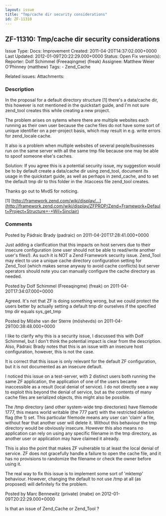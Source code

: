 ```yaml
---
layout: issue
title: "Tmp/cache dir security considerations"
id: ZF-11310
---
```


ZF-11310: Tmp/cache dir security considerations
-----------------------------------------------

 Issue Type: Docs: Improvement Created: 2011-04-20T14:37:02.000+0000 Last Updated: 2012-01-09T20:22:29.000+0000 Status: Open Fix version(s): 
 Reporter:  Dolf Schimmel (Freeaqingme) (freak)  Assignee:  Matthew Weier O'Phinney (matthew)  Tags: - Zend\_Cache
 
 Related issues: 
 Attachments: 
### Description

In the proposal for a default directory structure [1] there's a data/cache dir, this however is not mentioned in the quickstart guide, and I'm not sure zend\_tool creates this while creating a new project.

The problem arises on sytems where there are multiple websites each running as their own user because the cache files do not have some sort of unique identifier on a per-project basis, which may result in e.g. write errors for zend\_locale cache.

It also is a problem when multiple websites of several people/businesses run on the same server with all the same tmp file because one may be able to spoof someone else's caches.

Solution: If you agree this is a potential security issue, my suggestion would be to by default create a data/cache dir using zend\_tool, document its usage in the quickstart guide, as well as perhaps in zend\_cache, and to set the default tmp dir to this folder in the .htaccess file zend\_tool creates.

Thanks go out to MvdS for noticing.

[1] [http://framework.zend.com/wiki/display/…](http://framework.zend.com/wiki/display/ZFPROP/Zend+Framework+Default+Project+Structure+-+Wil+Sinclair)

 

 

### Comments

Posted by Pádraic Brady (padraic) on 2011-04-20T17:28:41.000+0000

Just adding a clarification that this impacts on host servers due to their insecure configuration (one user should not be able to read/write another user's files!). As such it is NOT a Zend Framework security issue. Zend\_Tool may elect to use a unique cache directory configuration setting for Zend\_Tool (which makes sense anyway to avoid cache conflicts) but server operators should note you can manually configure the cache directory as needed.

 

 

Posted by Dolf Schimmel (Freeaqingme) (freak) on 2011-04-20T17:34:07.000+0000

Agreed. It's not that ZF is doing something wrong, but we could protect the users better by actually setting a default tmp dir ourselves if the specified tmp dir equals sys\_get\_tmp

 

 

Posted by Môshe van der Sterre (môshevds) on 2011-04-29T00:38:48.000+0000

I like to clarify why this is a security issue, I discussed this with Dolf Schimmel, but I don't think the potential impact is clear from the description. Also, Pádraic Brady notes that this is an issue with an insecure host configuration, however, this is not the case.

It is correct that this issue is only relevant for the default ZF configuration, but it is not documented as an insecure default.

I noticed this issue on a test-server, with 2 distinct users both running the same ZF application, the application of one of the users became inaccessible as a result (local denial of service). I do not directly see a way to exploit this beyond the denial of service, but as the contents of many cache files are serialized objects, this might also be possible.

The /tmp directory (and other system-wide tmp directories) have filemode 1777, this means world writable (the 777 part) with the restricted deletion flag (the 1) set. This particular filemode means any user can 'claim' a file, without fear that another user will delete it. Without this behaviour the tmp directory would be obviously insecure. However this also means no application can rely on using any specific filename in the tmp directory, as another user or application may have claimed it already.

This is also the point that makes ZF vulnerable to at least the local denial of service. ZF does not gracefully handle a failure to open the cache file, and it has no provisions to randomize the filename or check the owner before using it.

The real way to fix this issue is to implement some sort of 'mktemp' behaviour. However, changing the default to not use /tmp at all (as proposed) will definitely fix the problem.

 

 

Posted by Marc Bennewitz (private) (mabe) on 2012-01-09T20:22:29.000+0000

Is that an issue of Zend\_Cache or Zend\_Tool ?

 

 